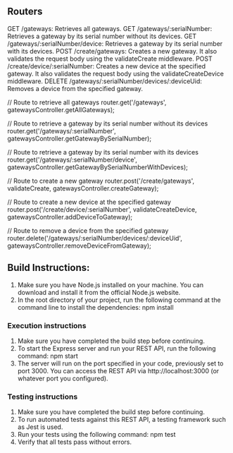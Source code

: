 ## Routers

GET /gateways: Retrieves all gateways.
GET /gateways/:serialNumber: Retrieves a gateway by its serial number without its devices.
GET /gateways/:serialNumber/device: Retrieves a gateway by its serial number with its devices.
POST /create/gateways: Creates a new gateway. It also validates the request body using the validateCreate middleware.
POST /create/device/:serialNumber: Creates a new device at the specified gateway. It also validates the request body using the validateCreateDevice middleware.
DELETE /gateways/:serialNumber/devices/:deviceUid: Removes a device from the specified gateway.

// Route to retrieve all gateways router.get('/gateways', gatewaysController.getAllGateways);

// Route to retrieve a gateway by its serial number without its devices router.get('/gateways/:serialNumber', gatewaysController.getGatewayBySerialNumber);

// Route to retrieve a gateway by its serial number with its devices router.get('/gateways/:serialNumber/device', gatewaysController.getGatewayBySerialNumberWithDevices);

// Route to create a new gateway router.post('/create/gateways', validateCreate, gatewaysController.createGateway);

// Route to create a new device at the specified gateway router.post('/create/device/:serialNumber', validateCreateDevice, gatewaysController.addDeviceToGateway);

// Route to remove a device from the specified gateway router.delete('/gateways/:serialNumber/devices/:deviceUid', gatewaysController.removeDeviceFromGateway);

## Build Instructions:

1. Make sure you have Node.js installed on your machine. You can download and install it from the official Node.js website.
2. In the root directory of your project, run the following command at the command line to install the dependencies: npm install

### Execution instructions

1. Make sure you have completed the build step before continuing.
2. To start the Express server and run your REST API, run the following command: npm start
3. The server will run on the port specified in your code, previously set to port 3000. You can access the REST API via http://localhost:3000 (or whatever port you configured).

### Testing instructions

1. Make sure you have completed the build step before continuing.
2. To run automated tests against this REST API, a testing framework such as Jest is used.
3. Run your tests using the following command: npm test
4. Verify that all tests pass without errors.
